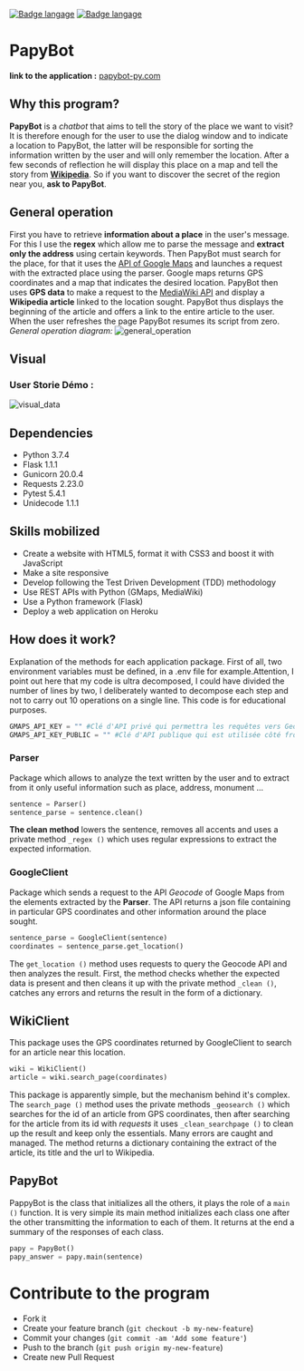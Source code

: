 [![Badge langage](https://img.shields.io/static/v1?label=langage&message=Français&color=blue)](https://github.com/GuillaumeStaub/PapyBot/blob/master/README_fr.md)
[![Badge langage](https://img.shields.io/static/v1?label=langage&message=English&color=blue)](https://github.com/GuillaumeStaub/PapyBot/blob/master/README.md)

# PapyBot
**link to the application :** [papybot-py.com](http://papybot-py.herokuapp.com/)

## Why this program?
**PapyBot** is a *chatbot* that aims to tell the story of the place we want to visit?
It is therefore enough for the user to use the dialog window and to indicate a location to PapyBot, the latter will be responsible for sorting the information written by the user and will only remember the location. After a few seconds of reflection he will display this place on a map and tell the story from [**Wikipedia**](https://fr.wikipedia.org/wiki/Wikipédia:Accueil_principal).
So if you want to discover the secret of the region near you, **ask to PapyBot**.

## General operation
First you have to retrieve **information about a place** in the user's message. For this I use the **regex** which allow me to parse the message and **extract only the address** using certain keywords. Then PapyBot must search for the place, for that it uses the [API of Google Maps](https://developers.google.com/places/web-service/details?hl=Language) and launches a request with the extracted place using the parser. Google maps returns GPS coordinates and a map that indicates the desired location. PapyBot then uses **GPS data** to make a request to the [MediaWiki API](https://www.mediawiki.org/w/api.php) and display a **Wikipedia article** linked to the location sought. PapyBot thus displays the beginning of the article and offers a link to the entire article to the user. When the user refreshes the page PapyBot resumes its script from zero.
*General operation diagram:*
![general_operation](datas/general_operation.png)

## Visual
### User Storie Démo : 
![visual_data](datas/visual_gene.png)

## Dependencies
* Python 3.7.4
* Flask 1.1.1
* Gunicorn 20.0.4
* Requests 2.23.0
* Pytest 5.4.1
* Unidecode 1.1.1

## Skills mobilized
* Create a website with HTML5, format it with CSS3 and boost it with JavaScript
* Make a site responsive
* Develop following the Test Driven Development (TDD) methodology
* Use REST APIs with Python (GMaps, MediaWiki)
* Use a Python framework (Flask)
* Deploy a web application on Heroku

## How does it work? 
Explanation of the methods for each application package. First of all, two environment variables must be defined, in a .env file for example.Attention, I point out here that my code is ultra decomposed, I could have divided the number of lines by two, I deliberately wanted to decompose each step and not to carry out 10 operations on a single line. This code is for educational purposes.

```python
GMAPS_API_KEY = "" #Clé d'API privé qui permettra les requêtes vers Geocode
GMAPS_API_KEY_PUBLIC = "" #Clé d'API publique qui est utilisée côté front pour l'affichage de la carte
```
### Parser
Package which allows to analyze the text written by the user and to extract from it only useful information such as place, address, monument ...

```python
sentence = Parser()
sentence_parse = sentence.clean()
```
**The clean method** lowers the sentence, removes all accents and uses a private method `_regex ()` which uses regular expressions to extract the expected information.

### GoogleClient
Package which sends a request to the API *Geocode* of Google Maps from the elements extracted by the **Parser**. The API returns a json file containing in particular GPS coordinates and other information around the place sought.

```python
sentence_parse = GoogleClient(sentence)
coordinates = sentence_parse.get_location()
```

The `get_location ()` method uses requests to query the Geocode API and then analyzes the result. First, the method checks whether the expected data is present and then cleans it up with the private method `_clean ()`, catches any errors and returns the result in the form of a dictionary.

## WikiClient
This package uses the GPS coordinates returned by GoogleClient to search for an article near this location.

```python
wiki = WikiClient()
article = wiki.search_page(coordinates)
```
This package is apparently simple, but the mechanism behind it's complex. The `search_page ()` method uses the private methods `_geosearch ()` which searches for the id of an article from GPS coordinates, then after searching for the article from its id with *requests* it uses `_clean_searchpage ()` to clean up the result and keep only the essentials. Many errors are caught and managed. The method returns a dictionary containing the extract of the article, its title and the url to Wikipedia.

## PapyBot
PappyBot is the class that initializes all the others, it plays the role of a `main ()` function. It is very simple its main method initializes each class one after the other transmitting the information to each of them. It returns at the end a summary of the responses of each class.

```python
papy = PapyBot()
papy_answer = papy.main(sentence)
```

# Contribute to the program 

* Fork it
* Create your feature branch (`git checkout -b my-new-feature`)
* Commit your changes (`git commit -am 'Add some feature'`)
* Push to the branch (`git push origin my-new-feature`)
* Create new Pull Request